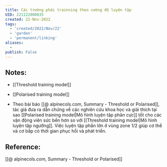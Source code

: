 ```yaml
---
title: Các trường phái trainning theo cường độ luyện tập
UID: 221122000035
created: 22-Nov-2022
tags:
  - 'created/2022/Nov/22'
  - 'garden'
  - 'permanent/linking'
aliases:
  - 
publish: False
---
```

## Notes:
- [[Threshold training model]] 
- [[Polarised training model]]

- Theo bài báo [[@ alpinecols.com, Summary - Threshold or Polarised]], tác giả đưa ra dẫn chứng về các nghiên cứu khoa học và giải thích tại sao [[Polarised training model|Mô hình luyện tập phân cực]] tốt cho các vận động viên sức bền hơn so với [[Threshold training model|Mô hình luyện tập ngưỡng]]. Việc luyện tập phần lớn ở vùng zone 1/2 giúp cơ thể và cơ bắp có thời gian phục hồi và phát triển.

## Reference:
[[@ alpinecols.com, Summary - Threshold or Polarised]]
